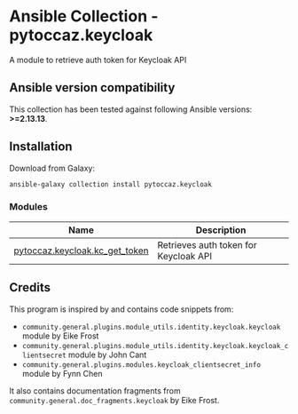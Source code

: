 # Ansible Collection - pytoccaz.keycloak

A module to retrieve auth token for Keycloak API


<!--start requires_ansible-->
## Ansible version compatibility

This collection has been tested against following Ansible versions: **>=2.13.13**.

<!--end requires_ansible-->

## Installation

Download from Galaxy:

```bash
ansible-galaxy collection install pytoccaz.keycloak
```

<!--start collection content-->
### Modules
Name | Description
--- | ---
[pytoccaz.keycloak.kc_get_token](https://github.com/pytoccaz/ansible_keycloak/blob/main/docs/pytoccaz.keycloak.kc_get_token_module.rst)|Retrieves auth token for Keycloak API

<!--end collection content-->


## Credits
This program is inspired by and contains code snippets from:
- `community.general.plugins.module_utils.identity.keycloak.keycloak` module by Eike Frost
- `community.general.plugins.module_utils.identity.keycloak.keycloak_clientsecret` module by John Cant
- `community.general.plugins.modules.keycloak_clientsecret_info` module by Fynn Chen

It also contains documentation fragments from `community.general.doc_fragments.keycloak` by Eike Frost.
